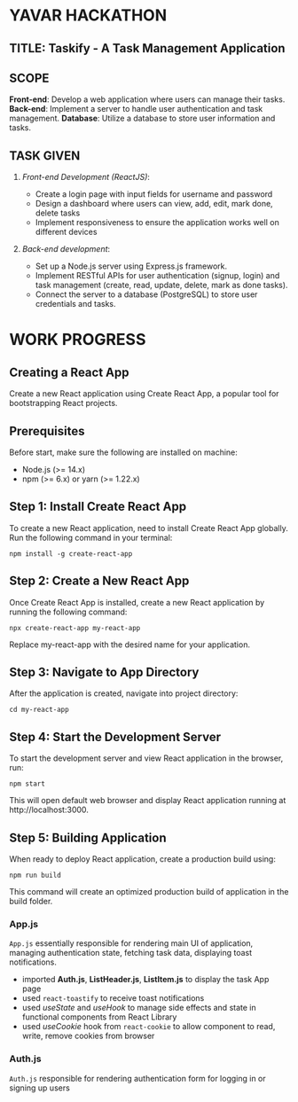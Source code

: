 # **YAVAR HACKATHON**

## TITLE: Taskify - A Task Management Application

## SCOPE 
**Front-end**: Develop a web application where users can manage their tasks.
**Back-end**: Implement a server to handle user authentication and task management.
**Database**: Utilize a database to store user information and tasks.

## TASK GIVEN

1) *Front-end Development (ReactJS)*:
    - Create a login page with input fields for username and password
    - Design a dashboard where users can view, add, edit, mark done, delete tasks
    - Implement responsiveness to ensure the application works well on different devices

2) *Back-end development*:
    - Set up a Node.js server using Express.js framework.
    - Implement RESTful APIs for user authentication (signup, login) and task management (create, read, update, delete, mark as done tasks).
    - Connect the server to a database (PostgreSQL) to store user credentials and tasks.

# WORK PROGRESS

## Creating a React App

Create a new React application using Create React App, a popular tool for bootstrapping React projects.

## Prerequisites

Before start, make sure the following are installed on machine:
- Node.js (>= 14.x)
- npm (>= 6.x) or yarn (>= 1.22.x)

## Step 1: Install Create React App

To create a new React application, need to install Create React App globally. Run the following command in your terminal:

```
npm install -g create-react-app
```

## Step 2: Create a New React App
Once Create React App is installed, create a new React application by running the following command:

```
npx create-react-app my-react-app
```
Replace my-react-app with the desired name for your application.

## Step 3: Navigate to App Directory

After the application is created, navigate into project directory:

```
cd my-react-app
```

## Step 4: Start the Development Server

To start the development server and view React application in the browser, run:

```
npm start
```

This will open default web browser and display React application running at http://localhost:3000.

## Step 5: Building Application
When ready to deploy React application, create a production build using:

```
npm run build
```

This command will create an optimized production build of application in the build folder.

### App.js

`App.js` essentially responsible for rendering main UI of application, managing authentication state, fetching task data, displaying toast notifications.
- imported **Auth.js**, **ListHeader.js**, **ListItem.js** to display the task App page
- used `react-toastify` to receive toast notifications
- used *useState* and *useHook* to manage side effects and state in functional components from React Library
- used *useCookie* hook from `react-cookie` to allow component to read, write, remove cookies from browser

### Auth.js

`Auth.js` responsible for rendering authentication form for logging in or signing up users